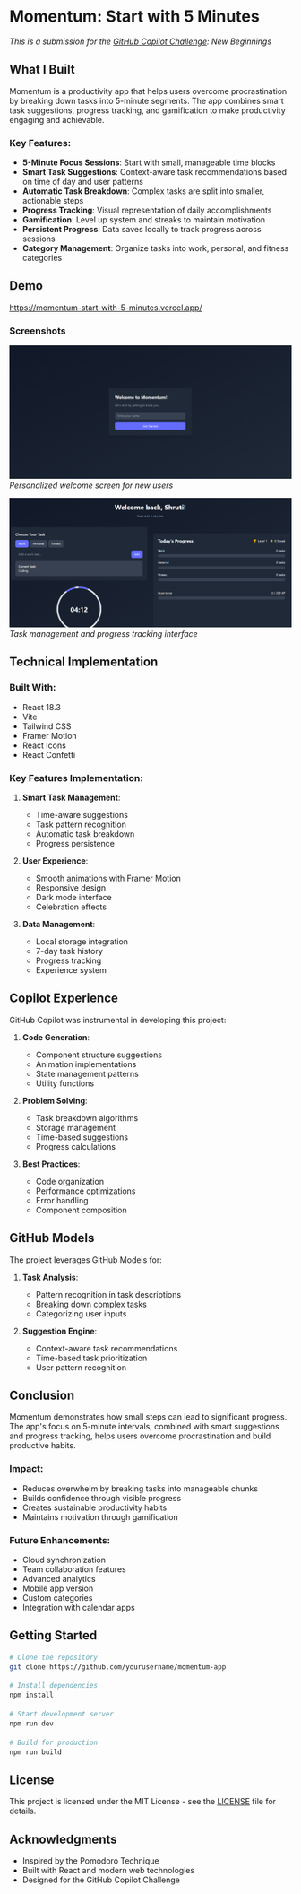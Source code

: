 # Momentum: Start with 5 Minutes

*This is a submission for the [GitHub Copilot Challenge](https://dev.to/challenges/github): New Beginnings*

## What I Built

Momentum is a productivity app that helps users overcome procrastination by breaking down tasks into 5-minute segments. The app combines smart task suggestions, progress tracking, and gamification to make productivity engaging and achievable.

### Key Features:

- **5-Minute Focus Sessions**: Start with small, manageable time blocks
- **Smart Task Suggestions**: Context-aware task recommendations based on time of day and user patterns
- **Automatic Task Breakdown**: Complex tasks are split into smaller, actionable steps
- **Progress Tracking**: Visual representation of daily accomplishments
- **Gamification**: Level up system and streaks to maintain motivation
- **Persistent Progress**: Data saves locally to track progress across sessions
- **Category Management**: Organize tasks into work, personal, and fitness categories

## Demo

https://momentum-start-with-5-minutes.vercel.app/

### Screenshots

![Welcome Screen](/img2.png)
*Personalized welcome screen for new users*

![Main Dashboard](/img1.png)
*Task management and progress tracking interface*


## Technical Implementation

### Built With:
- React 18.3
- Vite
- Tailwind CSS
- Framer Motion
- React Icons
- React Confetti

### Key Features Implementation:

1. **Smart Task Management**:
   - Time-aware suggestions
   - Task pattern recognition
   - Automatic task breakdown
   - Progress persistence

2. **User Experience**:
   - Smooth animations with Framer Motion
   - Responsive design
   - Dark mode interface
   - Celebration effects

3. **Data Management**:
   - Local storage integration
   - 7-day task history
   - Progress tracking
   - Experience system

## Copilot Experience

GitHub Copilot was instrumental in developing this project:

1. **Code Generation**:
   - Component structure suggestions
   - Animation implementations
   - State management patterns
   - Utility functions

2. **Problem Solving**:
   - Task breakdown algorithms
   - Storage management
   - Time-based suggestions
   - Progress calculations

3. **Best Practices**:
   - Code organization
   - Performance optimizations
   - Error handling
   - Component composition

## GitHub Models

The project leverages GitHub Models for:

1. **Task Analysis**:
   - Pattern recognition in task descriptions
   - Breaking down complex tasks
   - Categorizing user inputs

2. **Suggestion Engine**:
   - Context-aware task recommendations
   - Time-based task prioritization
   - User pattern recognition

## Conclusion

Momentum demonstrates how small steps can lead to significant progress. The app's focus on 5-minute intervals, combined with smart suggestions and progress tracking, helps users overcome procrastination and build productive habits.

### Impact:
- Reduces overwhelm by breaking tasks into manageable chunks
- Builds confidence through visible progress
- Creates sustainable productivity habits
- Maintains motivation through gamification

### Future Enhancements:
- Cloud synchronization
- Team collaboration features
- Advanced analytics
- Mobile app version
- Custom categories
- Integration with calendar apps

## Getting Started

```bash
# Clone the repository
git clone https://github.com/yourusername/momentum-app

# Install dependencies
npm install

# Start development server
npm run dev

# Build for production
npm run build
```

## License

This project is licensed under the MIT License - see the [LICENSE](LICENSE) file for details.

## Acknowledgments

- Inspired by the Pomodoro Technique
- Built with React and modern web technologies
- Designed for the GitHub Copilot Challenge
